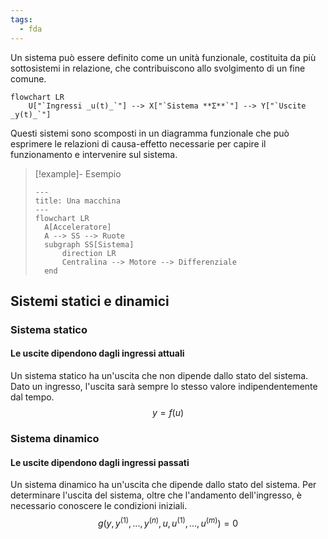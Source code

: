 ```yaml
---
tags:
  - fda
---
```

Un sistema può essere definito come un unità funzionale, costituita da più sottosistemi in relazione, che contribuiscono allo svolgimento di un fine comune.

```mermaid
flowchart LR
	U["`Ingressi _u(t)_`"] --> X["`Sistema **Σ**`"] --> Y["`Uscite _y(t)_`"]
```

Questi sistemi sono scomposti in un diagramma funzionale che può esprimere le relazioni di causa-effetto necessarie per capire il funzionamento e intervenire sul sistema.

> [!example]- Esempio
> ```mermaid
> ---
> title: Una macchina
> ---
> flowchart LR
> 	A[Acceleratore]
> 	A --> SS --> Ruote
> 	subgraph SS[Sistema]
> 		direction LR
> 		Centralina --> Motore --> Differenziale
> 	end
> ```
## Sistemi statici e dinamici
### Sistema statico

#### Le uscite dipendono dagli ingressi attuali
 Un sistema statico ha un'uscita che non dipende dallo stato del sistema. Dato un ingresso, l'uscita sarà sempre lo stesso valore indipendentemente dal tempo.
$$
y=f(u)
$$
### Sistema dinamico
#### Le uscite dipendono dagli ingressi passati
Un sistema dinamico ha un'uscita che dipende dallo stato del sistema. Per determinare l'uscita del sistema, oltre che l'andamento dell'ingresso, è necessario conoscere le condizioni iniziali. 
$$
g(y,y^{(1)},...,y^{(n)},u,u^{(1)},...,u^{(m)})=0
$$